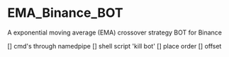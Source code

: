 # EMA_Binance_BOT
A exponential moving average (EMA) crossover strategy BOT for Binance


[] cmd's through namedpipe
[] shell script 'kill bot'
[] place order
[] offset
